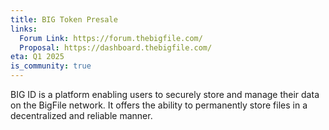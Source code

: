```yaml
---
title: BIG Token Presale
links:
  Forum Link: https://forum.thebigfile.com/
  Proposal: https://dashboard.thebigfile.com/
eta: Q1 2025
is_community: true
---
```


BIG ID is a platform enabling users to securely store and manage their data on the BigFile network. It offers the ability to permanently store files in a decentralized and reliable manner.
